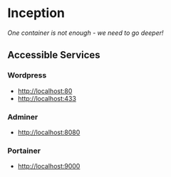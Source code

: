 # Inception

_One container is not enough - we need to go deeper!_

## Accessible Services

### Wordpress

- [http://localhost:80](http://localhost:80)
- [http://localhost:433](http://localhost:433)

### Adminer

- [http://localhost:8080](http://localhost:8080)

### Portainer

- [http://localhost:9000](http://localhost:9000)
